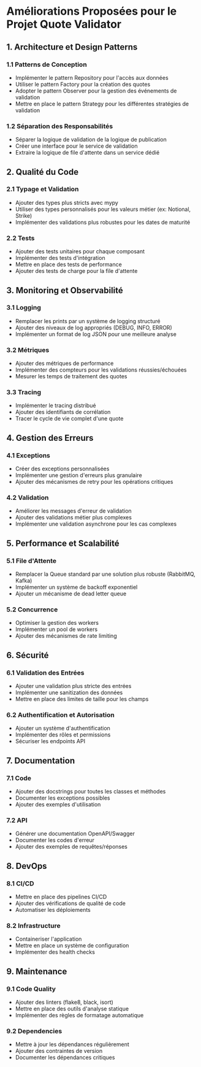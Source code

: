 # Améliorations Proposées pour le Projet Quote Validator

## 1. Architecture et Design Patterns

### 1.1 Patterns de Conception
- Implémenter le pattern Repository pour l'accès aux données
- Utiliser le pattern Factory pour la création des quotes
- Adopter le pattern Observer pour la gestion des événements de validation
- Mettre en place le pattern Strategy pour les différentes stratégies de validation

### 1.2 Séparation des Responsabilités
- Séparer la logique de validation de la logique de publication
- Créer une interface pour le service de validation
- Extraire la logique de file d'attente dans un service dédié

## 2. Qualité du Code

### 2.1 Typage et Validation
- Ajouter des types plus stricts avec mypy
- Utiliser des types personnalisés pour les valeurs métier (ex: Notional, Strike)
- Implémenter des validations plus robustes pour les dates de maturité

### 2.2 Tests
- Ajouter des tests unitaires pour chaque composant
- Implémenter des tests d'intégration
- Mettre en place des tests de performance
- Ajouter des tests de charge pour la file d'attente

## 3. Monitoring et Observabilité

### 3.1 Logging
- Remplacer les prints par un système de logging structuré
- Ajouter des niveaux de log appropriés (DEBUG, INFO, ERROR)
- Implémenter un format de log JSON pour une meilleure analyse

### 3.2 Métriques
- Ajouter des métriques de performance
- Implémenter des compteurs pour les validations réussies/échouées
- Mesurer les temps de traitement des quotes

### 3.3 Tracing
- Implémenter le tracing distribué
- Ajouter des identifiants de corrélation
- Tracer le cycle de vie complet d'une quote

## 4. Gestion des Erreurs

### 4.1 Exceptions
- Créer des exceptions personnalisées
- Implémenter une gestion d'erreurs plus granulaire
- Ajouter des mécanismes de retry pour les opérations critiques

### 4.2 Validation
- Améliorer les messages d'erreur de validation
- Ajouter des validations métier plus complexes
- Implémenter une validation asynchrone pour les cas complexes

## 5. Performance et Scalabilité

### 5.1 File d'Attente
- Remplacer la Queue standard par une solution plus robuste (RabbitMQ, Kafka)
- Implémenter un système de backoff exponentiel
- Ajouter un mécanisme de dead letter queue

### 5.2 Concurrence
- Optimiser la gestion des workers
- Implémenter un pool de workers
- Ajouter des mécanismes de rate limiting

## 6. Sécurité

### 6.1 Validation des Entrées
- Ajouter une validation plus stricte des entrées
- Implémenter une sanitization des données
- Mettre en place des limites de taille pour les champs

### 6.2 Authentification et Autorisation
- Ajouter un système d'authentification
- Implémenter des rôles et permissions
- Sécuriser les endpoints API

## 7. Documentation

### 7.1 Code
- Ajouter des docstrings pour toutes les classes et méthodes
- Documenter les exceptions possibles
- Ajouter des exemples d'utilisation

### 7.2 API
- Générer une documentation OpenAPI/Swagger
- Documenter les codes d'erreur
- Ajouter des exemples de requêtes/réponses

## 8. DevOps

### 8.1 CI/CD
- Mettre en place des pipelines CI/CD
- Ajouter des vérifications de qualité de code
- Automatiser les déploiements

### 8.2 Infrastructure
- Containeriser l'application
- Mettre en place un système de configuration
- Implémenter des health checks

## 9. Maintenance

### 9.1 Code Quality
- Ajouter des linters (flake8, black, isort)
- Mettre en place des outils d'analyse statique
- Implémenter des règles de formatage automatique

### 9.2 Dependencies
- Mettre à jour les dépendances régulièrement
- Ajouter des contraintes de version
- Documenter les dépendances critiques 
